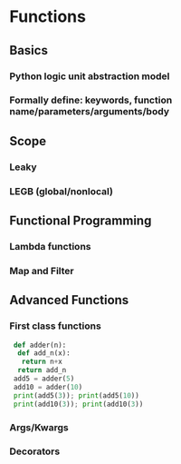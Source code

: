 # Functions

## Basics
### Python logic unit abstraction model
### Formally define: keywords, function name/parameters/arguments/body

## Scope
### Leaky
### LEGB (global/nonlocal)

## Functional Programming
### Lambda functions
### Map and Filter

## Advanced Functions
### First class functions
```Python
 def adder(n):
  def add_n(x):
   return n+x
  return add_n
 add5 = adder(5)
 add10 = adder(10)
 print(add5(3)); print(add5(10))
 print(add10(3)); print(add10(3))
 ```
 
### Args/Kwargs
### Decorators
